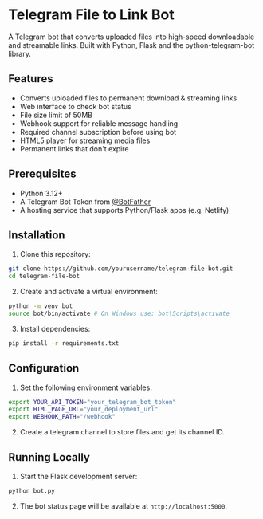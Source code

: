 # Telegram File to Link Bot

A Telegram bot that converts uploaded files into high-speed downloadable and streamable links. Built with Python, Flask and the python-telegram-bot library.

## Features

- Converts uploaded files to permanent download & streaming links
- Web interface to check bot status
- File size limit of 50MB
- Webhook support for reliable message handling
- Required channel subscription before using bot
- HTML5 player for streaming media files
- Permanent links that don't expire

## Prerequisites

- Python 3.12+
- A Telegram Bot Token from [@BotFather](https://t.me/botfather)
- A hosting service that supports Python/Flask apps (e.g. Netlify)

## Installation

1. Clone this repository:

```bash
git clone https://github.com/yourusername/telegram-file-bot.git
cd telegram-file-bot
```

2. Create and activate a virtual environment:

```bash
python -m venv bot
source bot/bin/activate # On Windows use: bot\Scripts\activate
```

3. Install dependencies:

```bash
pip install -r requirements.txt
```

## Configuration

1. Set the following environment variables:

```bash
export YOUR_API_TOKEN="your_telegram_bot_token"
export HTML_PAGE_URL="your_deployment_url"
export WEBHOOK_PATH="/webhook"
```

2. Create a telegram channel to store files and get its channel ID.

## Running Locally

1. Start the Flask development server:

```bash
python bot.py
```

2. The bot status page will be available at `http://localhost:5000`.

